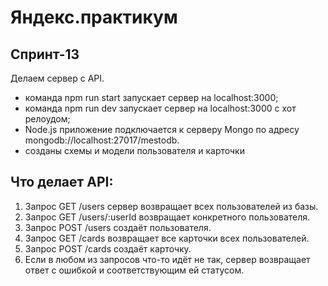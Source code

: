 # Яндекс.практикум
## Спринт-13

Делаем сервер с API.

* команда npm run start запускает сервер на localhost:3000;
* команда npm run dev запускает сервер на localhost:3000 с хот релоудом;
* Node.js приложение подключается к серверу Mongo по адресу mongodb://localhost:27017/mestodb.
* созданы схемы и модели пользователя и карточки

## Что делает API:

1. Запрос GET /users сервер возвращает всех пользователей из базы.
2. Запрос GET /users/:userId возвращает конкретного пользователя.
3. Запрос POST /users создаёт пользователя.
4. Запрос GET /cards возвращает все карточки всех пользователей.
5. Запрос POST /cards создаёт карточку.
6. Если в любом из запросов что-то идёт не так, сервер возвращает ответ с ошибкой и соответствующим ей статусом. 

